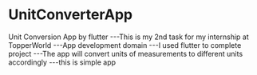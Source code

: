 # UnitConverterApp
Unit Conversion App by flutter
---This is  my  2nd task for my internship at TopperWorld 
---App development domain
---I used flutter to complete project
---The app will convert units of measurements to different units accordingly
---this is simple app
